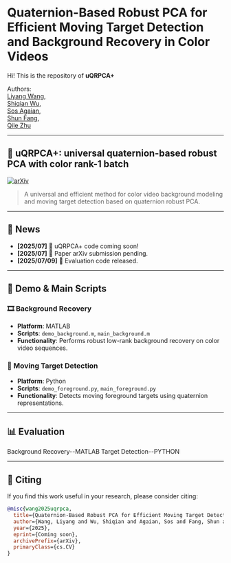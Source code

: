 # Quaternion-Based Robust PCA for Efficient Moving Target Detection and Background Recovery in Color Videos

Hi! This is the repository of **uQRPCA+**

Authors:  
[Liyang Wang](https://ruchtech.github.io/),  
[Shiqian Wu](https://scholar.google.com/citations?user=dandan123),  
[Sos Agaian](https://scholar.google.com/citations?user=FazfMZMAAAAJ&hl=zh-CN&oi=ao),  
[Shun Fang](https://scholar.google.com/citations?user=CKJeooEAAAAJ&hl=zh-CN&oi=sra),  
[Qile Zhu](https://github.com/Ruchtech/uQRPCA)

---

## 🔧 uQRPCA+: universal quaternion-based robust PCA with color rank-1 batch  
[![arXiv](https://img.shields.io/badge/arXiv-ComingSoon-lightgrey)](https://github.com/Ruchtech/uQRPCA)  
> A universal and efficient method for color video background modeling and moving target detection based on quaternion robust PCA.

---

## 📰 News

- **[2025/07]** 🔧 uQRPCA+ code coming soon!
- **[2025/07]** 📄 Paper arXiv submission pending.
- **[2025/07/09]** 🧪 Evaluation code released.

---

## 🚀 Demo & Main Scripts

### 🎞 Background Recovery
- **Platform**: MATLAB  
- **Scripts**: `demo_background.m`, `main_background.m`  
- **Functionality**: Performs robust low-rank background recovery on color video sequences.

### 🎯 Moving Target Detection
- **Platform**: Python  
- **Scripts**: `demo_foreground.py`, `main_foreground.py`  
- **Functionality**: Detects moving foreground targets using quaternion representations.

---

## 📊 Evaluation

Background Recovery--MATLAB
Target Detection--PYTHON

---

## 📄 Citing

If you find this work useful in your research, please consider citing:

```bibtex
@misc{wang2025uqrpca,
  title={Quaternion-Based Robust PCA for Efficient Moving Target Detection and Background Recovery in Color Videos},
  author={Wang, Liyang and Wu, Shiqian and Agaian, Sos and Fang, Shun and Zhu, Qile},
  year={2025},
  eprint={Coming soon},
  archivePrefix={arXiv},
  primaryClass={cs.CV}
}
